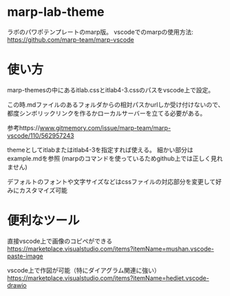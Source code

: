 # marp-lab-theme
ラボのパワポテンプレートのmarp版。
vscodeでのmarpの使用方法: https://github.com/marp-team/marp-vscode

# 使い方
marp-themesの中にあるitlab.cssとitlab4-3.cssのパスをvscode上で設定。

この時.mdファイルのあるフォルダからの相対パスかurlしか受け付けないので、都度シンボリックリンクを作るかローカルサーバーを立てる必要がある。

参考https://www.gitmemory.com/issue/marp-team/marp-vscode/110/562957243

themeとしてitlabまたはitlab4-3を指定すれば使える。
細かい部分はexample.mdを参照 (marpのコマンドを使っているためgithub上では正しく見れません)

デフォルトのフォントや文字サイズなどはcssファイルの対応部分を変更して好みにカスタマイズ可能

# 便利なツール
直接vscode上で画像のコピペができる
https://marketplace.visualstudio.com/items?itemName=mushan.vscode-paste-image

vscode上で作図が可能（特にダイアグラム関連に強い）
https://marketplace.visualstudio.com/items?itemName=hediet.vscode-drawio
